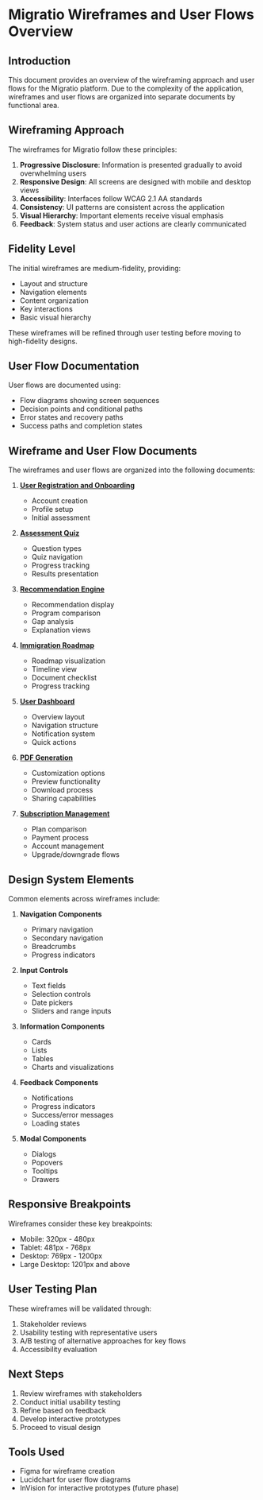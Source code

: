 # Migratio Wireframes and User Flows Overview

## Introduction

This document provides an overview of the wireframing approach and user flows for the Migratio platform. Due to the complexity of the application, wireframes and user flows are organized into separate documents by functional area.

## Wireframing Approach

The wireframes for Migratio follow these principles:

1. **Progressive Disclosure**: Information is presented gradually to avoid overwhelming users
2. **Responsive Design**: All screens are designed with mobile and desktop views
3. **Accessibility**: Interfaces follow WCAG 2.1 AA standards
4. **Consistency**: UI patterns are consistent across the application
5. **Visual Hierarchy**: Important elements receive visual emphasis
6. **Feedback**: System status and user actions are clearly communicated

## Fidelity Level

The initial wireframes are medium-fidelity, providing:
- Layout and structure
- Navigation elements
- Content organization
- Key interactions
- Basic visual hierarchy

These wireframes will be refined through user testing before moving to high-fidelity designs.

## User Flow Documentation

User flows are documented using:
- Flow diagrams showing screen sequences
- Decision points and conditional paths
- Error states and recovery paths
- Success paths and completion states

## Wireframe and User Flow Documents

The wireframes and user flows are organized into the following documents:

1. **[User Registration and Onboarding](wireframes/user-registration-flows.md)**
   - Account creation
   - Profile setup
   - Initial assessment

2. **[Assessment Quiz](wireframes/assessment-quiz-flows.md)**
   - Question types
   - Quiz navigation
   - Progress tracking
   - Results presentation

3. **[Recommendation Engine](wireframes/recommendation-flows.md)**
   - Recommendation display
   - Program comparison
   - Gap analysis
   - Explanation views

4. **[Immigration Roadmap](wireframes/roadmap-flows.md)**
   - Roadmap visualization
   - Timeline view
   - Document checklist
   - Progress tracking

5. **[User Dashboard](wireframes/dashboard-flows.md)**
   - Overview layout
   - Navigation structure
   - Notification system
   - Quick actions

6. **[PDF Generation](wireframes/pdf-generation-flows.md)**
   - Customization options
   - Preview functionality
   - Download process
   - Sharing capabilities

7. **[Subscription Management](wireframes/subscription-flows.md)**
   - Plan comparison
   - Payment process
   - Account management
   - Upgrade/downgrade flows

## Design System Elements

Common elements across wireframes include:

1. **Navigation Components**
   - Primary navigation
   - Secondary navigation
   - Breadcrumbs
   - Progress indicators

2. **Input Controls**
   - Text fields
   - Selection controls
   - Date pickers
   - Sliders and range inputs

3. **Information Components**
   - Cards
   - Lists
   - Tables
   - Charts and visualizations

4. **Feedback Components**
   - Notifications
   - Progress indicators
   - Success/error messages
   - Loading states

5. **Modal Components**
   - Dialogs
   - Popovers
   - Tooltips
   - Drawers

## Responsive Breakpoints

Wireframes consider these key breakpoints:
- Mobile: 320px - 480px
- Tablet: 481px - 768px
- Desktop: 769px - 1200px
- Large Desktop: 1201px and above

## User Testing Plan

These wireframes will be validated through:
1. Stakeholder reviews
2. Usability testing with representative users
3. A/B testing of alternative approaches for key flows
4. Accessibility evaluation

## Next Steps

1. Review wireframes with stakeholders
2. Conduct initial usability testing
3. Refine based on feedback
4. Develop interactive prototypes
5. Proceed to visual design

## Tools Used

- Figma for wireframe creation
- Lucidchart for user flow diagrams
- InVision for interactive prototypes (future phase)
